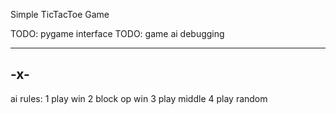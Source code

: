 Simple TicTacToe Game

TODO: pygame interface
TODO: game ai debugging

---
-x-
---

ai rules:
1	play win
2	block op win
3	play middle
4	play random
